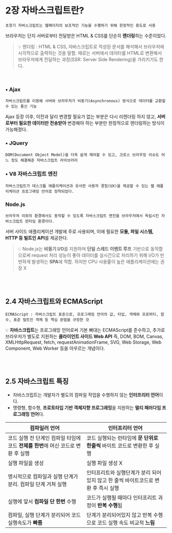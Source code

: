 # 2장 자바스크립트란?

```
초창기 자바스크립트는 웹페이지의 보조적인 기능을 수행하기 위해 한정적인 용도로 사용
```

브라우저는 단지 서버로부터 전달받은 HTML & CSS를 단순히 **렌더링**하는 수준이었다.

> 💡 렌더링 : HTML & CSS, 자바스크립트로 작성된 문서를 해석해서 브라우저에 시각적으로 출력하는 것을 말함. 때로는 서버에서 데이터를 HTML로 변환해서 브라우저에게 전달하는 과정(SSR: Server Side Rendering)을 가리키기도 한다.

<br>

### • Ajax

```
자바스크립트를 이용해 서버와 브라우저가 비동기(Asynchronous) 방식으로 데이터를 교환할 수 있는 통신 기능
```

Ajax 등장 이후,
이전과 달리 변경할 필요가 없는 부분은 다시 리렌더링 하지 않고, **서버로부터 필요한 데이터만 전송받아** 변경해야 하는 부분만 한정적으로 렌더링하는 방식이 가능해졌다.

### • JQuery

```
DOM(Document Object Model)을 더욱 쉽게 제어할 수 있고, 크로스 브라우징 이슈도 어느 정도 해결해준 자바스크립트 라이브러리
```

### • V8 자바스크립트 엔진

```
자바스크립트가 데스크톱 애플리케이션과 유사한 사용자 경험(UX)을 제공할 수 있는 웹 애플리케이션 프로그래밍 언어로 정착되었다.
```

### Node.js

```
브라우저 이외의 환경에서도 동작할 수 있도록 자바스크립트 엔진을 브라우저에서 독립시킨 자바스크립트 런타임 환경이다.
```

서버 사이드 애플리케이션 개발에 주로 사용되며, 이에 필요한 **모듈, 파일 시스템, HTTP 등 빌트인 API**를 제공한다.

> 💡 Node.js는 **비동기 I/O**를 지원하며 **단일 스레드 이벤트 루프** 기반으로 동작함으로써 request 처리 성능이 좋아 데이터를 실시간으로 처리하기 위해 I/O가 빈번하게 발생하는 **SPA**에 적합. 하지만 CPU 사용률이 높은 애플리케이션에는 권장 X

<br>
<br>

## 2.4 자바스크립트와 ECMAScript

```
ECMAScript : 자바스크립트 표준으로, 프로그래밍 언어의 값, 타입, 객체와 프로퍼티, 함수, 표준 빌트인 객체 등 핵심 문법을 규정한 것
```

💡 **자바스크립트**는 프로그래밍 언어로써 기본 뼈대는 ECMAScript를 준수하고, 추가로 브라우저가 별도로 지원하는 **클라이언트 사이드 Web API** 즉, DOM, BOM, Canvas, XMLHttpRequest, fetch, requestAnimationFrame, SVG, Web Storage, Web Component, Web Worker 등을 아우르는 개념이다.

<br>
<br>

## 2.5 자바스크립트 특징

- 자바스크립트는 개발자가 별도의 컴파일 작업을 수행하지 않는 **인터프리터 언어**이다.
- 명령형, 함수형, **프로토타입 기반 객체지향 프로그래밍**을 지원하는 **멀티 패러다임 프로그래밍 언어**다.

| 컴파일러 언어                                                                     | 인터프리터 언어                                                                   |
| --------------------------------------------------------------------------------- | --------------------------------------------------------------------------------- |
| 코드 실행 전 단계인 컴파일 타임에 코드 **전체를 한번**에 머신 코드로 변환 후 실행 | 코드 실행되는 런타임에 **문 단위로 한줄씩** 바이트 코드로 변환한 후 실행          |
| 실행 파일을 생성                                                                  | 실행 파일 생성 X                                                                  |
| 명시적으로 컴파일과 실행 단계가 분리. 컴파일 단계 거쳐 실행                       | 인터프리트와 실행단계가 분리 되어있지 않고 한 줄씩 바이트코드로 변환 후 즉시 실행 |
| 실행에 앞서 **컴파일 단 한번** 수행                                               | 코드가 실행될 때마다 인터프리트 과정이 **반복 수행**됨                            |
| 컴파일, 실행 단계가 분리되어 코드 실행속도가 **빠름**                             | 단계가 분리되어있지 않고 반복 수행으로 코드 실행 속도 비교적 **느림**             |
